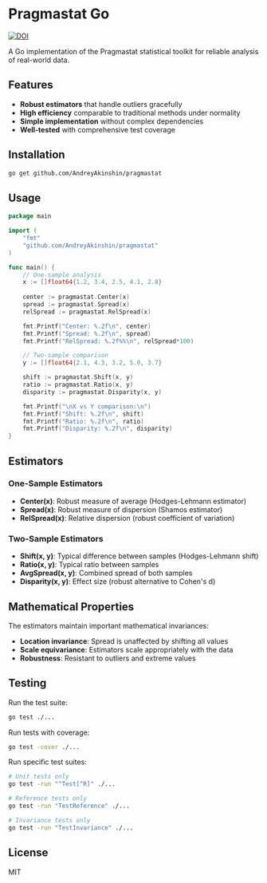 # Pragmastat Go

[![DOI](https://zenodo.org/badge/doi/10.5281/zenodo.17236778.svg)](https://doi.org/10.5281/zenodo.17236778)

A Go implementation of the Pragmastat statistical toolkit for reliable analysis of real-world data.

## Features

- **Robust estimators** that handle outliers gracefully
- **High efficiency** comparable to traditional methods under normality
- **Simple implementation** without complex dependencies
- **Well-tested** with comprehensive test coverage

## Installation

```bash
go get github.com/AndreyAkinshin/pragmastat
```

## Usage

```go
package main

import (
    "fmt"
    "github.com/AndreyAkinshin/pragmastat"
)

func main() {
    // One-sample analysis
    x := []float64{1.2, 3.4, 2.5, 4.1, 2.8}
    
    center := pragmastat.Center(x)
    spread := pragmastat.Spread(x)
    relSpread := pragmastat.RelSpread(x)

    fmt.Printf("Center: %.2f\n", center)
    fmt.Printf("Spread: %.2f\n", spread)
    fmt.Printf("RelSpread: %.2f%%\n", relSpread*100)

    // Two-sample comparison
    y := []float64{2.1, 4.3, 3.2, 5.0, 3.7}

    shift := pragmastat.Shift(x, y)
    ratio := pragmastat.Ratio(x, y)
    disparity := pragmastat.Disparity(x, y)

    fmt.Printf("\nX vs Y comparison:\n")
    fmt.Printf("Shift: %.2f\n", shift)
    fmt.Printf("Ratio: %.2f\n", ratio)
    fmt.Printf("Disparity: %.2f\n", disparity)
}
```

## Estimators

### One-Sample Estimators

- **Center(x)**: Robust measure of average (Hodges-Lehmann estimator)
- **Spread(x)**: Robust measure of dispersion (Shamos estimator)
- **RelSpread(x)**: Relative dispersion (robust coefficient of variation)

### Two-Sample Estimators

- **Shift(x, y)**: Typical difference between samples (Hodges-Lehmann shift)
- **Ratio(x, y)**: Typical ratio between samples
- **AvgSpread(x, y)**: Combined spread of both samples
- **Disparity(x, y)**: Effect size (robust alternative to Cohen's d)

## Mathematical Properties

The estimators maintain important mathematical invariances:

- **Location invariance**: Spread is unaffected by shifting all values
- **Scale equivariance**: Estimators scale appropriately with the data
- **Robustness**: Resistant to outliers and extreme values

## Testing

Run the test suite:

```bash
go test ./...
```

Run tests with coverage:

```bash
go test -cover ./...
```

Run specific test suites:

```bash
# Unit tests only
go test -run "^Test[^R]" ./...

# Reference tests only
go test -run "TestReference" ./...

# Invariance tests only
go test -run "TestInvariance" ./...
```

## License

MIT